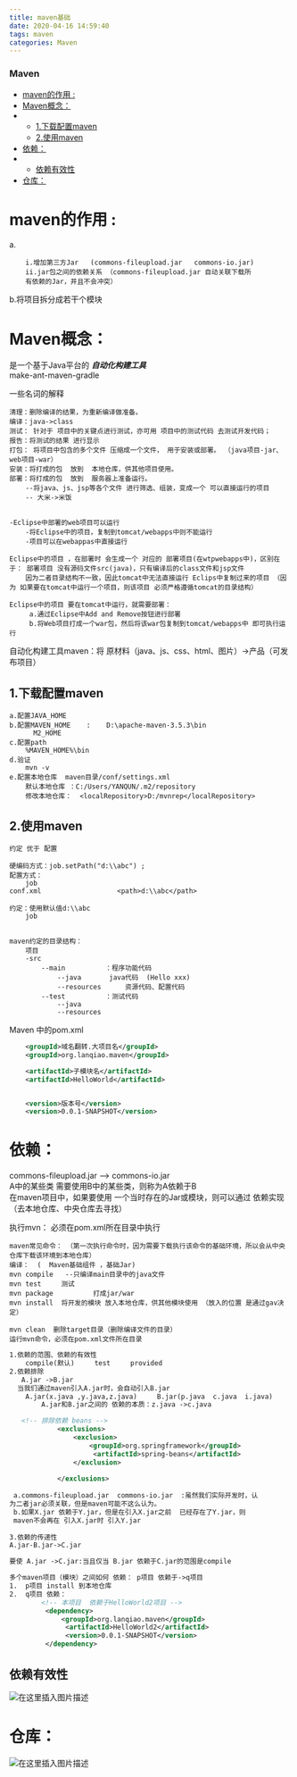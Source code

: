 ```yaml
---
title: maven基础
date: 2020-04-16 14:59:40
tags: maven
categories: Maven
---
```


<!--more-->

### Maven

- [maven的作用 :](#maven%09_2)
- [Maven概念：](#Maven_11)
- - [1.下载配置maven](#1maven_43)
  - [2.使用maven](#2maven_54)
- [依赖：](#_89)
- - [依赖有效性](#_145)
- [仓库：](#_148)

# maven的作用 :

a.

```
	i.增加第三方Jar   (commons-fileupload.jar   commons-io.jar)
	ii.jar包之间的依赖关系 （commons-fileupload.jar 自动关联下载所
	有依赖的Jar，并且不会冲突）
```

b.将项目拆分成若干个模块

# Maven概念：

是一个基于Java平台的 _**自动化构建工具**_  
make-ant-maven-gradle

一些名词的解释

```
清理：删除编译的结果，为重新编译做准备。
编译：java->class
测试： 针对于 项目中的关键点进行测试，亦可用 项目中的测试代码 去测试开发代码；
报告：将测试的结果 进行显示
打包： 将项目中包含的多个文件 压缩成一个文件， 用于安装或部署。 （java项目-jar、web项目-war）
安装：将打成的包  放到  本地仓库，供其他项目使用。
部署：将打成的包  放到  服务器上准备运行。
	--将java、js、jsp等各个文件 进行筛选、组装，变成一个 可以直接运行的项目
	-- 大米->米饭


-Eclipse中部署的web项目可以运行
	-将Eclipse中的项目，复制到tomcat/webapps中则不能运行
	-项目可以在webappas中直接运行
	
Eclipse中的项目 ，在部署时 会生成一个 对应的 部署项目(在wtpwebapps中)，区别在于： 部署项目 没有源码文件src(java)，只有编译后的class文件和jsp文件
	因为二者目录结构不一致，因此tomcat中无法直接运行 Eclips中复制过来的项目 （因为 如果要在tomcat中运行一个项目，则该项目 必须严格遵循tomcat的目录结构）
	
Eclipse中的项目 要在tomcat中运行，就需要部署：
	 a.通过Eclipse中Add and Remove按钮进行部署
     b.将Web项目打成一个war包，然后将该war包复制到tomcat/webapps中 即可执行运行
```

自动化构建工具maven：将 原材料（java、js、css、html、图片）->产品（可发布项目）

## 1.下载配置maven

```
a.配置JAVA_HOME
b.配置MAVEN_HOME    :    D:\apache-maven-3.5.3\bin
      M2_HOME
c.配置path
	%MAVEN_HOME%\bin	
d.验证
	mvn -v
e.配置本地仓库  maven目录/conf/settings.xml
	默认本地仓库 ：C:/Users/YANQUN/.m2/repository
	修改本地仓库：  <localRepository>D:/mvnrep</localRepository>
```

## 2.使用maven

```
约定 优于 配置 

硬编码方式：job.setPath("d:\\abc") ;
配置方式：
	job
conf.xml                   <path>d:\\abc</path>

约定：使用默认值d:\\abc
	job


maven约定的目录结构：
	项目
	-src				
		--main			：程序功能代码
			--java		 java代码  (Hello xxx)
			--resources      资源代码、配置代码
		--test			：测试代码
			--java			
			--resources	
```

Maven 中的pom.xml

```xml
	<groupId>域名翻转.大项目名</groupId>
	<groupId>org.lanqiao.maven</groupId>

	<artifactId>子模块名</artifactId>
	<artifactId>HelloWorld</artifactId>


	<version>版本号</version>
	<version>0.0.1-SNAPSHOT</version>
```

# 依赖：

commons-fileupload.jar \--> commons-io.jar  
A中的某些类 需要使用B中的某些类，则称为A依赖于B  
在maven项目中，如果要使用 一个当时存在的Jar或模块，则可以通过 依赖实现（去本地仓库、中央仓库去寻找）

执行mvn： 必须在pom.xml所在目录中执行

```
maven常见命令： （第一次执行命令时，因为需要下载执行该命令的基础环境，所以会从中央仓库下载该环境到本地仓库）
编译：  (  Maven基础组件 ，基础Jar)
mvn compile   --只编译main目录中的java文件
mvn test     测试
mvn package          打成jar/war
mvn install  将开发的模块 放入本地仓库，供其他模块使用 （放入的位置 是通过gav决定）

mvn clean  删除target目录（删除编译文件的目录）
运行mvn命令，必须在pom.xml文件所在目录
```

```xml
1.依赖的范围、依赖的有效性
	compile(默认)  	test 	 provided
2.依赖排除
   A.jar ->B.jar
  当我们通过maven引入A.jar时，会自动引入B.jar
	A.jar(x.java ,y.java,z.java)     B.jar(p.java  c.java  i.java)
		A.jar和B.jar之间的 依赖的本质：z.java ->c.java

   <!-- 排除依赖 beans -->
		    <exclusions>
		    	<exclusion>
		    		<groupId>org.springframework</groupId>
   					 <artifactId>spring-beans</artifactId>
		    	</exclusion>
		    
		    </exclusions>
		    
 a.commons-fileupload.jar  commons-io.jar  :虽然我们实际开发时，认
为二者jar必须关联，但是maven可能不这么认为。
 b.如果X.jar 依赖于Y.jar，但是在引入X.jar之前  已经存在了Y.jar，则
 maven不会再在 引入X.jar时 引入Y.jar
 
3.依赖的传递性
A.jar-B.jar->C.jar

要使 A.jar ->C.jar:当且仅当 B.jar 依赖于C.jar的范围是compile

多个maven项目（模块）之间如何 依赖： p项目 依赖于->q项目
1.  p项目 install 到本地仓库
2.  q项目 依赖：
		<!-- 本项目  依赖于HelloWorld2项目 -->
 		 <dependency>
 		 	 <groupId>org.lanqiao.maven</groupId>
			  <artifactId>HelloWorld2</artifactId>
			  <version>0.0.1-SNAPSHOT</version>
 		 </dependency>
```

## 依赖有效性

![在这里插入图片描述](https://img-blog.csdnimg.cn/2020041615121740.png?x-oss-process=image/watermark,type_ZmFuZ3poZW5naGVpdGk,shadow_10,text_aHR0cHM6Ly9ibG9nLmNzZG4ubmV0L3FxXzIxMDQwNTU5,size_16,color_FFFFFF,t_70)

# 仓库：

![在这里插入图片描述](https://img-blog.csdnimg.cn/20200416145927576.png?x-oss-process=image/watermark,type_ZmFuZ3poZW5naGVpdGk,shadow_10,text_aHR0cHM6Ly9ibG9nLmNzZG4ubmV0L3FxXzIxMDQwNTU5,size_16,color_FFFFFF,t_70)